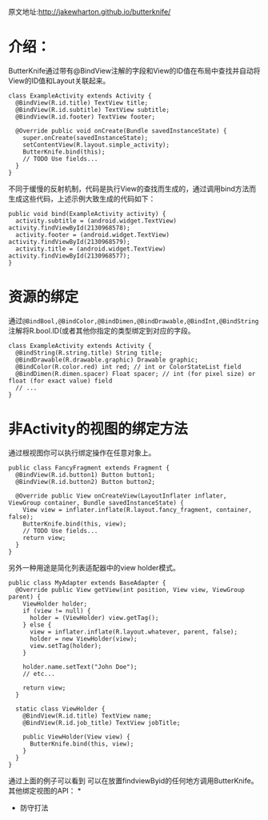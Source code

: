 原文地址:http://jakewharton.github.io/butterknife/
# 介绍：
ButterKnife通过带有@BindView注解的字段和View的ID值在布局中查找并自动将View的ID值和Layout关联起来。
```
class ExampleActivity extends Activity {
  @BindView(R.id.title) TextView title;
  @BindView(R.id.subtitle) TextView subtitle;
  @BindView(R.id.footer) TextView footer;

  @Override public void onCreate(Bundle savedInstanceState) {
    super.onCreate(savedInstanceState);
    setContentView(R.layout.simple_activity);
    ButterKnife.bind(this);
    // TODO Use fields...
  }
}
```
不同于缓慢的反射机制，代码是执行View的查找而生成的，通过调用bind方法而生成这些代码，上述示例大致生成的代码如下：
```
public void bind(ExampleActivity activity) {
  activity.subtitle = (android.widget.TextView) activity.findViewById(2130968578);
  activity.footer = (android.widget.TextView) activity.findViewById(2130968579);
  activity.title = (android.widget.TextView) activity.findViewById(2130968577);
}
```

# 资源的绑定
通过`@BindBool,@BindColor,@BindDimen,@BindDrawable,@BindInt,@BindString`注解将R.bool.ID(或者其他你指定的类型绑定到对应的字段。
```
class ExampleActivity extends Activity {
  @BindString(R.string.title) String title;
  @BindDrawable(R.drawable.graphic) Drawable graphic;
  @BindColor(R.color.red) int red; // int or ColorStateList field
  @BindDimen(R.dimen.spacer) Float spacer; // int (for pixel size) or float (for exact value) field
  // ...
}
```

# 非Activity的视图的绑定方法

通过根视图你可以执行绑定操作在任意对象上。
```
public class FancyFragment extends Fragment {
  @BindView(R.id.button1) Button button1;
  @BindView(R.id.button2) Button button2;

  @Override public View onCreateView(LayoutInflater inflater, ViewGroup container, Bundle savedInstanceState) {
    View view = inflater.inflate(R.layout.fancy_fragment, container, false);
    ButterKnife.bind(this, view);
    // TODO Use fields...
    return view;
  }
}
```

另外一种用途是简化列表适配器中的view holder模式。
```
public class MyAdapter extends BaseAdapter {
  @Override public View getView(int position, View view, ViewGroup parent) {
    ViewHolder holder;
    if (view != null) {
      holder = (ViewHolder) view.getTag();
    } else {
      view = inflater.inflate(R.layout.whatever, parent, false);
      holder = new ViewHolder(view);
      view.setTag(holder);
    }

    holder.name.setText("John Doe");
    // etc...

    return view;
  }

  static class ViewHolder {
    @BindView(R.id.title) TextView name;
    @BindView(R.id.job_title) TextView jobTitle;

    public ViewHolder(View view) {
      ButterKnife.bind(this, view);
    }
  }
}
```

通过上面的例子可以看到 可以在放置findviewByid的任何地方调用ButterKnife。
其他绑定视图的API：
* 
* 防守打法